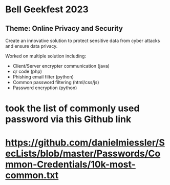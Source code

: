 # Bell Geekfest 2023 

## Theme: Online Privacy and Security
Create an innovative solution to protect sensitive data from cyber attacks and ensure data privacy.

Worked on multiple solution including: <br>
- Client/Server encrypter communication (java)
- qr code (php)
- Phishing email filter (python)
- Common password filtering (html/css/js)
- Password encryption (python) 

# took the list of commonly used password via this Github link
# https://github.com/danielmiessler/SecLists/blob/master/Passwords/Common-Credentials/10k-most-common.txt
